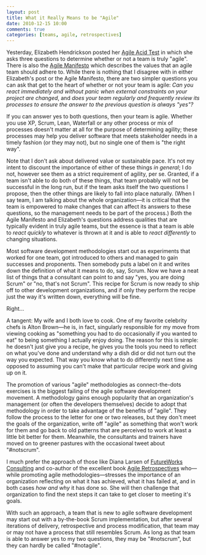 ```yaml
---
layout: post
title: What it Really Means to be "Agile"
date: 2010-12-15 10:00
comments: true
categories: [teams, agile, retrospectives]
---
```


Yesterday, Elizabeth Hendrickson posted her [Agile Acid
Test](http://testobsessed.com/2010/12/14/the-agile-acid-test/) in which she asks
three questions to determine whether or not a team is truly "agile". There is
also the [Agile Manifesto](http://agilemanifesto.org/) which describes the
values that an agile team should adhere to. While there is nothing that I
disagree with in either Elizabeth's post or the Agile Manifesto, there
are two simpler questions you can ask that get to the heart of whether or
not your team is agile: *Can you react immediately and without panic when
external constraints on your project are changed*, and *does your team regularly
and frequently review its processes to ensure the answer to the previous
question is always "yes"?*

<!-- more -->

If you can answer yes to both questions, then your team is agile. Whether you
use XP, Scrum, Lean, Waterfall or any other process or mix of processes doesn't
matter at all for the purpose of determining agility; these processes may help
you deliver software that meets stakeholder needs in a timely fashion (or they
may not), but no single one of them is "the right way".

Note that I don't ask about delivered value or sustainable pace. It's not my
intent to discount the importance of either of these things *in general*; I do
not, however see them as a strict requirement of agility, per se. Granted, if a
team isn't able to do both of these things, that team probably will not be
successful in the long run, but if the team asks itself the two questions I
propose, then the other things are likely to fall into place naturally. (When I
say team, I am talking about the whole organization—it is critical that the team
is empowered to make changes that can affect its answers to these questions, so
the management needs to be part of the process.) Both the Agile Manifesto and
Elizabeth's questions address qualities that are typically evident in truly
agile teams, but the essence is that a team is able to *react quickly* to whatever
is thrown at it and is able to *react differently* to changing situations.

Most software development methodologies start out as experiments that worked for
one team, got introduced to others and managed to gain successes and proponents.
Then somebody puts a label on it and writes down the definition of what it means
to do, say, Scrum. Now we have a neat list of things that a consultant can point
to and say "yes, you are doing Scrum" or "no, that's not Scrum". This recipe for
Scrum is now ready to ship off to other development organizations, and if only
they perform the recipe just the way it's written down, everything will be fine.

Right...

A tangent: My wife and I both love to cook. One of my favorite celebrity chefs
is Alton Brown—he is, in fact, singularly responsible for my move from viewing
cooking as "something you had to do occasionally if you wanted to eat" to being
something I actually enjoy doing. The reason for this is simple: he doesn't just
give you a recipe, he gives you the tools you need to reflect on what you've
done and understand why a dish did or did not turn out the way you expected.
That way you know what to do differently next time as opposed to assuming you
can't make that particular recipe work and giving up on it.

The promotion of various "agile" methodologies as connect-the-dots exercises is
the biggest failing of the agile software development movement. A methodology
gains enough popularity that an organization's management (or often the
developers themselves) decide to adopt that methodology in order to take
advantage of the benefits of "agile".  They follow the process to the letter for
one or two releases, but they don't meet the goals of the organization, write
off "agile" as something that won't work for them and go back to old patterns
that are perceived to work at least a little bit better for them. Meanwhile, the
consultants and trainers have moved on to greener pastures with the occasional
tweet about "#notscrum".

I much prefer the approach of those like Diana Larsen of [FutureWorks
Consulting](http://futureworksconsulting.com/) and co-author of the excellent
book [Agile
Retrospectives](http://pragprog.com/titles/dlret/agile-retrospectives) who—while
promoting agile methodologies—stresses the importance of an organization
reflecting on what it has achieved, what it has failed at, and in both cases
*how and why* it has done so. She will then challenge that organization to find
the next steps it can take to get closer to meeting it's goals.

With such an approach, a team that is new to agile software development may
start out with a by-the-book Scrum implementation, but after several iterations
of delivery, retrospective and process modification, that team may or may not
have a process that still resembles Scrum. As long as that team is able to
answer yes to my two questions, they may be "#notscrum", but they can hardly be
called "#notagile".
